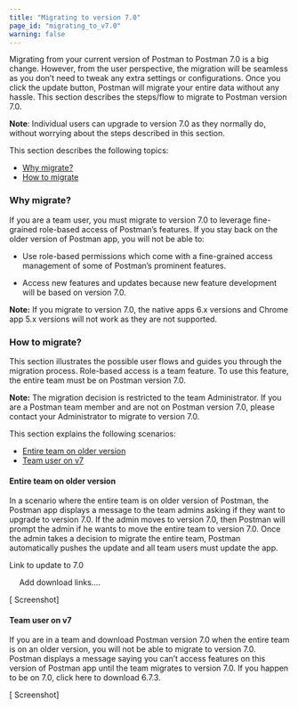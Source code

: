 ```yaml
---
title: "Migrating to version 7.0"
page_id: "migrating_to_v7.0"
warning: false
---
```


Migrating from your current version of Postman to Postman 7.0 is a big change. However, from the user perspective, the migration will be seamless as you don’t need to tweak any extra settings or configurations. Once you click the update button, Postman will migrate your entire data without any hassle. This section describes the steps/flow to migrate to Postman version 7.0. 

**Note**: Individual users can upgrade to version 7.0 as they normally do, without worrying about the steps described in this section.

This section describes the following topics:

* [Why migrate?](#why-migrate)
* [How to migrate](#how-to-migrate)

### Why migrate?

If you are a team user, you must migrate to version 7.0 to leverage fine-grained role-based access of Postman’s features. If you stay back on the older version of Postman app, you will not be able to: 

* Use role-based permissions which come with a fine-grained access management of some of Postman’s prominent features.

* Access new features and updates because new feature development will be based on version 7.0.

**Note:** If you migrate to version 7.0, the native apps 6.x versions and Chrome app 5.x versions will not work as they are not supported.

### How to migrate?

This section illustrates the possible user flows and guides you through the migration process. Role-based access is a team feature. To use this feature, the entire team must be on Postman version 7.0. 

**Note:** The migration decision is restricted to the team Administrator. If you are a Postman team member and are not on Postman version 7.0, please contact your Administrator to migrate to version 7.0.   

This section explains the following scenarios:
* [Entire team on older version](#entire-team-on-older-version) 
* [Team user on v7](#team-user-on-v7)

#### Entire team on older version

In a scenario where the entire team is on older version of Postman, the Postman app displays a message to the team admins asking if they want to upgrade to version 7.0. If the admin moves to version 7.0, then Postman will prompt the admin if he wants to move the entire team to version 7.0. Once the admin takes a decision to migrate the entire team, Postman automatically pushes the update and all team users must update the app.

Link to update to 7.0
 
 
Add download links….

[ Screenshot]

#### Team user on v7

If you are in a team and download Postman version 7.0 when the entire team is on an older version, you will not be able to migrate to version 7.0. Postman displays a message saying you can’t access features on this version of Postman app until the team migrates to version 7.0. If you happen to be on 7.0, click here to download 6.7.3.



[ Screenshot]


